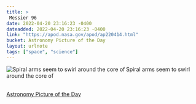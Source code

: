 ```yaml
---
title: > 
 Messier 96
date: 2022-04-20 23:16:23 -0400
dateadded: 2022-04-20 23:16:23 -0400
link: "https://apod.nasa.gov/apod/ap220414.html"
bucket: Astronomy Picture of the Day
layout: urlnote
tags: ["space", "science"]
--- 
```

<p><a href="https://apod.nasa.gov/apod/ap220414.html"><img src="https://apod.nasa.gov/apod/calendar/S_220414.jpg" align="left" alt="Spiral arms seem to swirl around the core of" border="0" /></a> Spiral arms seem to swirl around the core of</p><br clear="all"/>
 <!-- end excerpt --> 
<div class='bucket'><a class='internal-link' href='/buckets/astronomy-picture-of-the-day'>Astronomy Picture of the Day</a></div> 
